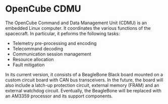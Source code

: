 OpenCube CDMU
=============

The OpenCube Command and Data Management Unit (CDMU) is an embedded Linux computer. It coordinates the various functions of the spacecraft. In particular, it peforms the following tasks:

 * Telemetry pre-processing and encoding
 * Telecommand decoding
 * Communication session management
 * Resource allocation
 * Fault mitigation

In its current version, it consists of a BeagleBone Black board mounted on a custom circuit board with CAN bus transceivers. In the future, the board will also include a latch-up protection circuit, external memory (FRAM) and an external watchdog circuit. Eventually, the BeagleBone will be replaced with an AM3359 processor and its support components.
